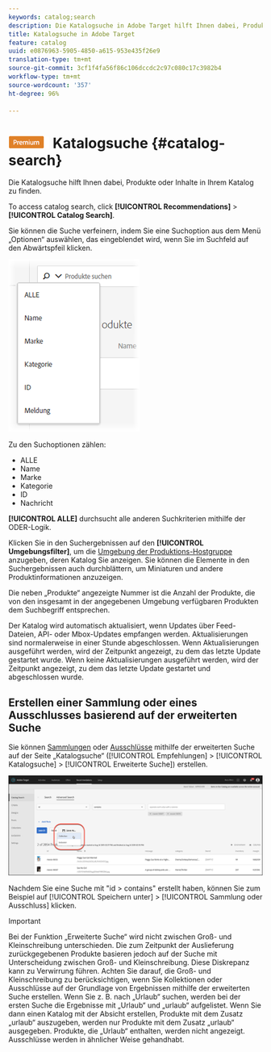 ```yaml
---
keywords: catalog;search
description: Die Katalogsuche in Adobe Target hilft Ihnen dabei, Produkte oder Inhalte in Ihrem Katalog zu finden.
title: Katalogsuche in Adobe Target
feature: catalog
uuid: e0876963-5905-4850-a615-953e435f26e9
translation-type: tm+mt
source-git-commit: 3cf1f4fa56f86c106dccdc2c97c080c17c3982b4
workflow-type: tm+mt
source-wordcount: '357'
ht-degree: 96%

---
```



# ![PREMIUM](/help/assets/premium.png) Katalogsuche {#catalog-search}

Die Katalogsuche hilft Ihnen dabei, Produkte oder Inhalte in Ihrem Katalog zu finden.

To access catalog search, click **[!UICONTROL Recommendations]** > **[!UICONTROL Catalog Search]**.

Sie können die Suche verfeinern, indem Sie eine Suchoption aus dem Menü „Optionen“ auswählen, das eingeblendet wird, wenn Sie im Suchfeld auf den Abwärtspfeil klicken.

![](assets/searchproductsmenu.png)

Zu den Suchoptionen zählen:

* ALLE
* Name
* Marke
* Kategorie
* ID
* Nachricht

**[!UICONTROL ALLE]** durchsucht alle anderen Suchkriterien mithilfe der ODER-Logik.

Klicken Sie in den Suchergebnissen auf den **[!UICONTROL Umgebungsfilter]**, um die [Umgebung der Produktions-Hostgruppe](/help/administrating-target/hosts.md) anzugeben, deren Katalog Sie anzeigen. Sie können die Elemente in den Suchergebnissen auch durchblättern, um Miniaturen und andere Produktinformationen anzuzeigen.

Die neben „Produkte“ angezeigte Nummer ist die Anzahl der Produkte, die von den insgesamt in der angegebenen Umgebung verfügbaren Produkten dem Suchbegriff entsprechen.

Der Katalog wird automatisch aktualisiert, wenn Updates über Feed-Dateien, API- oder Mbox-Updates empfangen werden. Aktualisierungen sind normalerweise in einer Stunde abgeschlossen. Wenn Aktualisierungen ausgeführt werden, wird der Zeitpunkt angezeigt, zu dem das letzte Update gestartet wurde. Wenn keine Aktualisierungen ausgeführt werden, wird der Zeitpunkt angezeigt, zu dem das letzte Update gestartet und abgeschlossen wurde.

## Erstellen einer Sammlung oder eines Ausschlusses basierend auf der erweiterten Suche

Sie können [Sammlungen](/help/c-recommendations/c-products/collections.md) oder [Ausschlüsse](/help/c-recommendations/c-products/exclusions.md) mithilfe der erweiterten Suche auf der Seite „Katalogsuche“ ([!UICONTROL Empfehlungen] > [!UICONTROL Katalogsuche] > [!UICONTROL Erweiterte Suche]) erstellen.

![Save as dialog](/help/c-recommendations/c-products/assets/save-as-dialog.png)

Nachdem Sie eine Suche mit &quot;id > contains&quot; erstellt haben, können Sie zum Beispiel auf [!UICONTROL Speichern unter] > [!UICONTROL Sammlung oder Ausschluss] klicken.

>[!IMPORTANT]
>
>Bei der Funktion „Erweiterte Suche“ wird nicht zwischen Groß- und Kleinschreibung unterschieden. Die zum Zeitpunkt der Auslieferung zurückgegebenen Produkte basieren jedoch auf der Suche mit Unterscheidung zwischen Groß- und Kleinschreibung. Diese Diskrepanz kann zu Verwirrung führen. Achten Sie darauf, die Groß- und Kleinschreibung zu berücksichtigen, wenn Sie Kollektionen oder Ausschlüsse auf der Grundlage von Ergebnissen mithilfe der erweiterten Suche erstellen. Wenn Sie z. B. nach „Urlaub“ suchen, werden bei der ersten Suche die Ergebnisse mit „Urlaub“ und „urlaub“ aufgelistet. Wenn Sie dann einen Katalog mit der Absicht erstellen, Produkte mit dem Zusatz „urlaub“ auszugeben, werden nur Produkte mit dem Zusatz „urlaub“ ausgegeben. Produkte, die „Urlaub“ enthalten, werden nicht angezeigt. Ausschlüsse werden in ähnlicher Weise gehandhabt.
